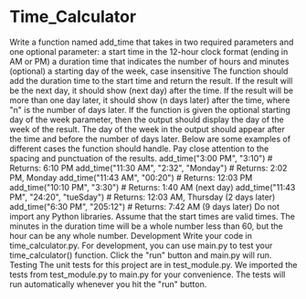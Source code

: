 # Time_Calculator
Write a function named add_time that takes in two required parameters and one optional parameter:  a start time in the 12-hour clock format (ending in AM or PM) a duration time that indicates the number of hours and minutes (optional) a starting day of the week, case insensitive The function should add the duration time to the start time and return the result.  If the result will be the next day, it should show (next day) after the time. If the result will be more than one day later, it should show (n days later) after the time, where "n" is the number of days later.  If the function is given the optional starting day of the week parameter, then the output should display the day of the week of the result. The day of the week in the output should appear after the time and before the number of days later.  Below are some examples of different cases the function should handle. Pay close attention to the spacing and punctuation of the results.  add_time("3:00 PM", "3:10") # Returns: 6:10 PM  add_time("11:30 AM", "2:32", "Monday") # Returns: 2:02 PM, Monday  add_time("11:43 AM", "00:20") # Returns: 12:03 PM  add_time("10:10 PM", "3:30") # Returns: 1:40 AM (next day)  add_time("11:43 PM", "24:20", "tueSday") # Returns: 12:03 AM, Thursday (2 days later)  add_time("6:30 PM", "205:12") # Returns: 7:42 AM (9 days later) Do not import any Python libraries. Assume that the start times are valid times. The minutes in the duration time will be a whole number less than 60, but the hour can be any whole number.  Development Write your code in time_calculator.py. For development, you can use main.py to test your time_calculator() function. Click the "run" button and main.py will run.  Testing The unit tests for this project are in test_module.py. We imported the tests from test_module.py to main.py for your convenience. The tests will run automatically whenever you hit the "run" button.
